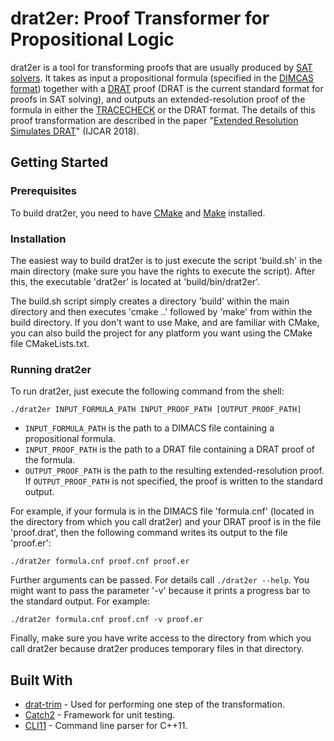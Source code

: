 # drat2er: Proof Transformer for Propositional Logic

drat2er is a tool for transforming proofs that are usually produced by [SAT solvers](https://en.wikipedia.org/wiki/Boolean_satisfiability_problem). It takes as input a propositional formula (specified in the [DIMCAS format](http://www.satcompetition.org/2009/format-benchmarks2009.html)) together with a [DRAT](https://arxiv.org/pdf/1610.06229.pdf) proof (DRAT is the current standard format for proofs in SAT solving), and outputs an extended-resolution proof of the formula in either the [TRACECHECK](http://fmv.jku.at/tracecheck/README.tracecheck) or the DRAT format. The details of this proof transformation are described in the paper "[Extended Resolution Simulates DRAT](http://www.cs.utexas.edu/users/marijn/publications/ijcar18.pdf)" (IJCAR 2018). 

## Getting Started

### Prerequisites

To build drat2er, you need to have [CMake](https://cmake.org/) and [Make](https://www.gnu.org/software/make/) installed.

### Installation

The easiest way to build drat2er is to just execute the script 'build.sh' in the main directory (make sure you have the rights to execute the script). After this, the executable 'drat2er' is located at 'build/bin/drat2er'.

The build.sh script simply creates a directory 'build' within the main directory and then executes 'cmake ..' followed by 'make' from within the build directory. If you don't want to use Make, and are familiar with CMake, you can also build the project for any platform you want using the CMake file CMakeLists.txt.

### Running drat2er

To run drat2er, just execute the following command from the shell: 

`./drat2er INPUT_FORMULA_PATH INPUT_PROOF_PATH [OUTPUT_PROOF_PATH]`

* `INPUT_FORMULA_PATH` is the path to a DIMACS file containing a propositional formula.
* `INPUT_PROOF_PATH` is the path to a DRAT file containing a DRAT proof of the formula.
* `OUTPUT_PROOF_PATH` is the path to the resulting extended-resolution proof. If `OUTPUT_PROOF_PATH` is not specified, the proof is written to the standard output.

For example, if your formula is in the DIMACS file 'formula.cnf' (located in the directory from which you call drat2er) and your DRAT proof is in the file 'proof.drat', then the following command writes its output to the file 'proof.er':

`./drat2er formula.cnf proof.cnf proof.er`

Further arguments can be passed. For details call `./drat2er --help`.
You might want to pass the parameter '-v' because it prints a progress bar to the standard output. For example:

`./drat2er formula.cnf proof.cnf -v proof.er`

Finally, make sure you have write access to the directory from which you call drat2er because drat2er produces temporary files in that directory.

## Built With

* [drat-trim](https://github.com/marijnheule/drat-trim) - Used for performing one step of the transformation.
* [Catch2](https://github.com/catchorg/Catch2) - Framework for unit testing.
* [CLI11](https://github.com/CLIUtils/CLI11) - Command line parser for C++11.

